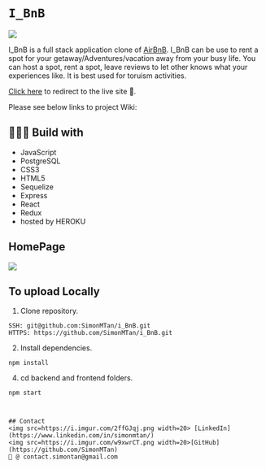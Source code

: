 # `I_BnB`

<img src=https://imgur.com/Z83GBCe.png>

I_BnB is a full stack application clone of [AirBnB](https://airbnb.com). I_BnB can be use to rent a spot for your getaway/Adventures/vacation away from your busy life. You can host a spot, rent a spot, leave reviews to let other knows what your experiences like. It is best used for toruism activities.

[Click here](https://h-f-r.herokuapp.com/) to redirect to the live site 🔗.

Please see below links to project Wiki:

## 👨🏽‍💻 Build with 
* JavaScript
* PostgreSQL
* CSS3
* HTML5
* Sequelize
* Express
* React
* Redux
* hosted by HEROKU

## HomePage
<img src=https://imgur.com/34ZNE7E.png >

## To upload Locally
1. Clone repository.
```
SSH: git@github.com:SimonMTan/i_BnB.git
HTTPS: https://github.com/SimonMTan/i_BnB.git
```
2. Install dependencies.
```
npm install
```
4. cd backend and frontend folders.
```
npm start



## Contact
<img src=https://i.imgur.com/2ffGJqj.png width=20> [LinkedIn](https://www.linkedin.com/in/simonmtan/)
<img src=https://i.imgur.com/w9xwrCT.png width=20>[GitHub](https://github.com/SimonMTan)
📧 @ contact.simontan@gmail.com
